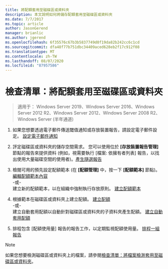 ```yaml
---
title: 將配額套用至磁碟區或資料夾
description: 本文說明如何將儲存配額套用至磁碟區或資料夾
ms.date: 7/7/2017
ms.topic: article
author: JasonGerend
manager: brianlic
ms.author: jgerend
ms.openlocfilehash: 6f35576c67b3b5837749d0f19da82b242cc6c1cd
ms.sourcegitcommit: dfa48f77b751dbc34409aced628eb2f17c912f08
ms.translationtype: MT
ms.contentlocale: zh-TW
ms.lasthandoff: 08/07/2020
ms.locfileid: "87957586"
---
```

# <a name="checklist-apply-a-quota-to-a-volume-or-folder"></a>檢查清單：將配額套用至磁碟區或資料夾

> 適用于： Windows Server 2019、Windows Server 2016、Windows Server 2012 R2、Windows Server 2012、Windows Server 2008 R2、Windows Server (半年通道) 

1. 如果您想要透過電子郵件傳送閾值通知或存放裝置報告，請設定電子郵件設定。 [設定電子郵件通知](configure-email-notifications.md)

2. 評定磁碟區或資料夾的儲存空間需求。 您可以使用位於 **\[存放裝置報告管理\]** 節點的報告來提供資料 (例如，視需要執行 [檔案: 依擁有者列表] 報告，以找出使用大量磁碟空間的使用者)。[產生隨選報告](generate-reports-on-demand.md)

3. 檢閱可用的預先設定配額範本 (在 **\[配額管理\]** 中，按一下 **\[配額範本\]** 節點)。[編輯配額範本內容](edit-quota-template-properties.md)
<br />-或- <br /> 建立新的配額範本，以在組織中強制執行存放原則。 [建立配額範本](create-quota-template.md)

4. 根據範本在磁碟區或資料夾上建立配額。
 [建立配額](create-quota.md) <br /> -或- <br /> 建立自動套用配額以自動針對磁碟區或資料夾的子資料夾產生配額。 [建立自動套用配額](create-auto-apply-quota.md)

6. 排程包含 [配額使用量] 報告的報告工作，以定期監視配額使用量。 [排程一組報告](schedule-set-of-reports.md)

> [!Note]
> 如果您想要檢測磁碟區或資料夾上的檔案，請參閱[檢查清單：將檔案檢測套用至磁碟區或資料夾](checklist-apply-file-screen-to-volume-or-folder.md)。











